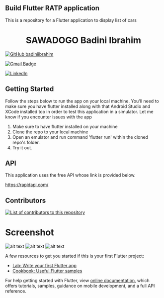 ## Build Flutter RATP application
This is a repository for a Flutter application to display list of cars

<h1 align="center">
  SAWADOGO Badini Ibrahim
</h1>

[![GitHub badiniibrahim](https://img.shields.io/github/followers/badiniibrahim?label=follow&style=social)](https://github.com/badiniibrahim)

[![Gmail Badge](https://img.shields.io/badge/-sawadogo.badiniibrahim@gmail.com-c14438?style=flat-square&logo=Gmail&logoColor=white&link=sawadogo.badiniibrahim@gmail.com)](mailto:sawadogo.badiniibrahim@gmail.com)

[![LinkedIn](https://img.shields.io/badge/linkedin-%230077B5.svg?style=for-the-badge&logo=linkedin&logoColor=white)](https://www.linkedin.com/in/badini-ibrahim-s-306b119b/)


## Getting Started
Follow the steps below to run the app on your local machine. You'll need to make sure you have flutter installed along with that Android Studio and XCode installed too in order to test this application in a simulator. Let me know if you encounter issues with the app

1. Make sure to have flutter installed on your machine
2. Clone the repo to your local machine
3. Open an emulator and run command 'flutter run' <Without quotes> within the cloned repo's folder.
4. Try it out.

## API
This application uses the free API whose link is provided below.

https://rapidapi.com/

## Contributors

<a href="https://github.com/badiniibrahim/flutter_ratp_trafic/graphs/contributors">
  <img alt="List of contributors to this repository" src="https://contrib.rocks/image?repo=badiniibrahim/flutter_ratp_trafic" />
</a>

# Screenshot
![alt text](1.jpeg)
![alt text](2.jpeg)
![alt text](3.jpeg)

A few resources to get you started if this is your first Flutter project:

- [Lab: Write your first Flutter app](https://flutter.dev/docs/get-started/codelab)
- [Cookbook: Useful Flutter samples](https://flutter.dev/docs/cookbook)

For help getting started with Flutter, view
[online documentation](https://flutter.dev/docs), which offers tutorials,
samples, guidance on mobile development, and a full API reference.
